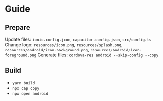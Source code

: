 # Guide

## Prepare

Update files: `ionic.config.jcon`, `capacitor.config.json`, `src/config.ts`
Change logo:
`resources/icon.png`,
`resources/splash.png`,
`resources/android/icon-background.png`,
`resources/android/icon-foreground.png`
Generate files: `cordova-res android --skip-config --copy`
## Build

- `yarn build`
- `npx cap copy`
- `npx open android`

